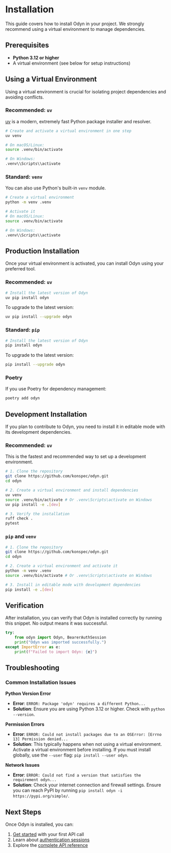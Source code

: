 # Installation

This guide covers how to install Odyn in your project. We strongly recommend using a virtual environment to manage dependencies.

## Prerequisites

- **Python 3.12 or higher**
- A virtual environment (see below for setup instructions)

## Using a Virtual Environment

Using a virtual environment is crucial for isolating project dependencies and avoiding conflicts.

### Recommended: `uv`

[uv](https://github.com/astral-sh/uv) is a modern, extremely fast Python package installer and resolver.

```bash
# Create and activate a virtual environment in one step
uv venv

# On macOS/Linux:
source .venv/bin/activate

# On Windows:
.venv\\Scripts\\activate
```

### Standard: `venv`

You can also use Python's built-in `venv` module.

```bash
# Create a virtual environment
python -m venv .venv

# Activate it
# On macOS/Linux:
source .venv/bin/activate

# On Windows:
.venv\\Scripts\\activate
```

## Production Installation

Once your virtual environment is activated, you can install Odyn using your preferred tool.

### Recommended: `uv`

```bash
# Install the latest version of Odyn
uv pip install odyn
```

To upgrade to the latest version:

```bash
uv pip install --upgrade odyn
```

### Standard: `pip`

```bash
# Install the latest version of Odyn
pip install odyn
```

To upgrade to the latest version:
```bash
pip install --upgrade odyn
```

### Poetry

If you use Poetry for dependency management:

```bash
poetry add odyn
```

## Development Installation

If you plan to contribute to Odyn, you need to install it in editable mode with its development dependencies.

### Recommended: `uv`

This is the fastest and recommended way to set up a development environment.

```bash
# 1. Clone the repository
git clone https://github.com/konspec/odyn.git
cd odyn

# 2. Create a virtual environment and install dependencies
uv venv
source .venv/bin/activate # Or .venv\Scripts\activate on Windows
uv pip install -e .[dev]

# 3. Verify the installation
ruff check .
pytest
```

### `pip` and `venv`

```bash
# 1. Clone the repository
git clone https://github.com/konspec/odyn.git
cd odyn

# 2. Create a virtual environment and activate it
python -m venv .venv
source .venv/bin/activate # Or .venv\Scripts\activate on Windows

# 3. Install in editable mode with development dependencies
pip install -e .[dev]
```

## Verification

After installation, you can verify that Odyn is installed correctly by running this snippet. No output means it was successful.

```python
try:
    from odyn import Odyn, BearerAuthSession
    print("Odyn was imported successfully.")
except ImportError as e:
    print(f"Failed to import Odyn: {e}")

```

## Troubleshooting

### Common Installation Issues

**Python Version Error**
- **Error**: `ERROR: Package 'odyn' requires a different Python...`
- **Solution**: Ensure you are using Python 3.12 or higher. Check with `python --version`.

**Permission Errors**
- **Error**: `ERROR: Could not install packages due to an OSError: [Errno 13] Permission denied...`
- **Solution**: This typically happens when not using a virtual environment. Activate a virtual environment before installing. If you must install globally, use the `--user` flag: `pip install --user odyn`.

**Network Issues**
- **Error**: `ERROR: Could not find a version that satisfies the requirement odyn...`
- **Solution**: Check your internet connection and firewall settings. Ensure you can reach PyPI by running `pip install odyn -i https://pypi.org/simple/`.

## Next Steps

Once Odyn is installed, you can:

1. [Get started](getting-started.md) with your first API call
2. Learn about [authentication sessions](usage/sessions.md)
3. Explore the [complete API reference](usage/odyn.md)
